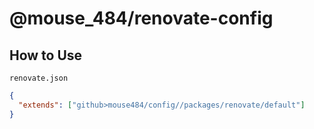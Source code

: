 # @mouse_484/renovate-config

## How to Use

`renovate.json`

```json
{
  "extends": ["github>mouse484/config//packages/renovate/default"]
}
```
